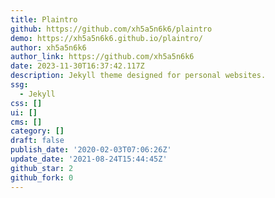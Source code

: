 ```yaml
---
title: Plaintro
github: https://github.com/xh5a5n6k6/plaintro
demo: https://xh5a5n6k6.github.io/plaintro/
author: xh5a5n6k6
author_link: https://github.com/xh5a5n6k6
date: 2023-11-30T16:37:42.117Z
description: Jekyll theme designed for personal websites.
ssg:
  - Jekyll
css: []
ui: []
cms: []
category: []
draft: false
publish_date: '2020-02-03T07:06:26Z'
update_date: '2021-08-24T15:44:45Z'
github_star: 2
github_fork: 0
---
```

